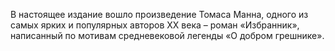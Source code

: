 <!--2015-12-07 21:08:13-->
В настоящее издание вошло произведение Томаса Манна, одного из самых ярких и популярных авторов XX века – роман «Избранник», написанный по мотивам средневековой легенды «О добром грешнике».